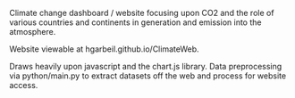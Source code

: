 Climate change dashboard / website focusing upon CO2 and the role of various countries and continents in generation and emission into the atmosphere.

Website viewable at hgarbeil.github.io/ClimateWeb.

Draws heavily upon javascript and the chart.js library. Data preprocessing via python/main.py to extract datasets off the web and process for 
website access.
